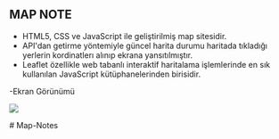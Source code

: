 ## MAP NOTE


-	HTML5, CSS ve JavaScript ile geliştirilmiş map sitesidir.
-	API'dan getirme yöntemiyle güncel harita durumu haritada tıkladığı yerlerin kordinatlerı alınıp ekrana yansıtılmıştır.
-	Leaflet özellikle web tabanlı interaktif haritalama işlemlerinde en sık kullanılan JavaScript kütüphanelerinden birisidir.


-Ekran Görünümü


<img src="map.gif" />

#   M a p - N o t e s  
 
